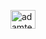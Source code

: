 
<p align="left">
<a href="https://linkedin.com/in/adamtelles" target="blank"><img align="center" src="https://raw.githubusercontent.com/rahuldkjain/github-profile-readme-generator/master/src/images/icons/Social/linked-in-alt.svg" alt="adamtelles" height="30" width="40" /></a>
</p>

